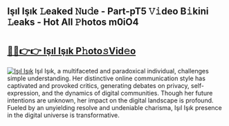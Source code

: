 ## Işıl Işık 𝙻eaked 𝙽u𝚍e - Part-pT5 𝚅𝚒deo B𝚒kini 𝙻eaks - Hot All 𝙿hotos m0iO4

# <h2><a href="http://ld1e4nx.urlbe.top/?page=I%c5%9f%c4%b1l+I%c5%9f%c4%b1k">🔗🔗👉👉 Işıl Işık P𝚑oto𝚜Vid𝚎o</a></h2>

[![Işıl Işık](https://i.imgur.com/eBuTRDB.gif)](http://ld1e4nx.urlbe.top/?page=I%c5%9f%c4%b1l+I%c5%9f%c4%b1k)
Işıl Işık, a multifaceted and paradoxical individual, challenges simple understanding. Her distinctive online communication style has captivated and provoked critics, generating debates on privacy, self-expression, and the dynamics of digital communities. Though her future intentions are unknown, her impact on the digital landscape is profound. Fueled by an unyielding resolve and undeniable charisma, Işıl Işık presence in the digital universe is transformative.

